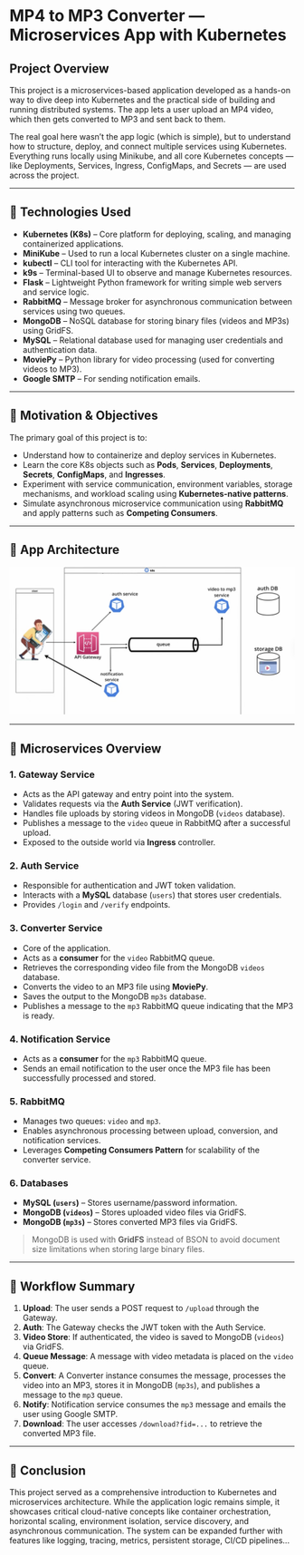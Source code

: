 # MP4 to MP3 Converter — Microservices App with Kubernetes

## Project Overview

This project is a microservices-based application developed as a hands-on way to dive deep into Kubernetes and the practical side of building and running distributed systems. The app lets a user upload an MP4 video, which then gets converted to MP3 and sent back to them.

The real goal here wasn’t the app logic (which is simple), but to understand how to structure, deploy, and connect multiple services using Kubernetes. Everything runs locally using Minikube, and all core Kubernetes concepts — like Deployments, Services, Ingress, ConfigMaps, and Secrets — are used across the project.

---

## 🚀 Technologies Used

* **Kubernetes (K8s)** – Core platform for deploying, scaling, and managing containerized applications.
* **MiniKube** – Used to run a local Kubernetes cluster on a single machine.
* **kubectl** – CLI tool for interacting with the Kubernetes API.
* **k9s** – Terminal-based UI to observe and manage Kubernetes resources.
* **Flask** – Lightweight Python framework for writing simple web servers and service logic.
* **RabbitMQ** – Message broker for asynchronous communication between services using two queues.
* **MongoDB** – NoSQL database for storing binary files (videos and MP3s) using GridFS.
* **MySQL** – Relational database used for managing user credentials and authentication data.
* **MoviePy** – Python library for video processing (used for converting videos to MP3).
* **Google SMTP** – For sending notification emails.

---

## 🎯 Motivation & Objectives

The primary goal of this project is to:

* Understand how to containerize and deploy services in Kubernetes.
* Learn the core K8s objects such as **Pods**, **Services**, **Deployments**, **Secrets**, **ConfigMaps**, and **Ingresses**.
* Experiment with service communication, environment variables, storage mechanisms, and workload scaling using **Kubernetes-native patterns**.
* Simulate asynchronous microservice communication using **RabbitMQ** and apply patterns such as **Competing Consumers**.

---
## 🧩 App Architecture

![Architecture image](architecture/Architecture%20ss.png)

---

## 🧩 Microservices Overview

### 1. **Gateway Service**

* Acts as the API gateway and entry point into the system.
* Validates requests via the **Auth Service** (JWT verification).
* Handles file uploads by storing videos in MongoDB (`videos` database).
* Publishes a message to the `video` queue in RabbitMQ after a successful upload.
* Exposed to the outside world via **Ingress** controller.

### 2. **Auth Service**

* Responsible for authentication and JWT token validation.
* Interacts with a **MySQL** database (`users`) that stores user credentials.
* Provides `/login` and `/verify` endpoints.

### 3. **Converter Service**

* Core of the application.
* Acts as a **consumer** for the `video` RabbitMQ queue.
* Retrieves the corresponding video file from the MongoDB `videos` database.
* Converts the video to an MP3 file using **MoviePy**.
* Saves the output to the MongoDB `mp3s` database.
* Publishes a message to the `mp3` RabbitMQ queue indicating that the MP3 is ready.

### 4. **Notification Service**

* Acts as a **consumer** for the `mp3` RabbitMQ queue.
* Sends an email notification to the user once the MP3 file has been successfully processed and stored.

### 5. **RabbitMQ**

* Manages two queues: `video` and `mp3`.
* Enables asynchronous processing between upload, conversion, and notification services.
* Leverages **Competing Consumers Pattern** for scalability of the converter service.

### 6. **Databases**

* **MySQL (`users`)** – Stores username/password information.
* **MongoDB (`videos`)** – Stores uploaded video files via GridFS.
* **MongoDB (`mp3s`)** – Stores converted MP3 files via GridFS.

> MongoDB is used with **GridFS** instead of BSON to avoid document size limitations when storing large binary files.

---

## 🔄 Workflow Summary

1. **Upload**: The user sends a POST request to `/upload` through the Gateway.
2. **Auth**: The Gateway checks the JWT token with the Auth Service.
3. **Video Store**: If authenticated, the video is saved to MongoDB (`videos`) via GridFS.
4. **Queue Message**: A message with video metadata is placed on the `video` queue.
5. **Convert**: A Converter instance consumes the message, processes the video into an MP3, stores it in MongoDB (`mp3s`), and publishes a message to the `mp3` queue.
6. **Notify**: Notification service consumes the `mp3` message and emails the user using Google SMTP.
7. **Download**: The user accesses `/download?fid=...` to retrieve the converted MP3 file.

---

## 📝 Conclusion

This project served as a comprehensive introduction to Kubernetes and microservices architecture. While the application logic remains simple, it showcases critical cloud-native concepts like container orchestration, horizontal scaling, environment isolation, service discovery, and asynchronous communication. The system can be expanded further with features like logging, tracing, metrics, persistent storage, CI/CD pipelines...